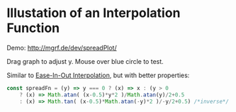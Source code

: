# Illustation of an Interpolation Function

Demo: http://mgrf.de/dev/spreadPlot/

Drag graph to adjust y.
Mouse over blue circle to test.

Similar to [Ease-In-Out Interpolation](https://www.w3.org/TR/css3-transitions/#transition-timing-function-property), but with better properties:

```javascript
const spreadFn = (y) => y === 0 ? (x) => x : (y > 0
	? (x) => Math.atan( (x-0.5)*y*2 )/Math.atan(y)/2+0.5
	: (x) => Math.tan( (x-0.5)*Math.atan(-y)*2 )/-y/2+0.5) /*inverse*/
```